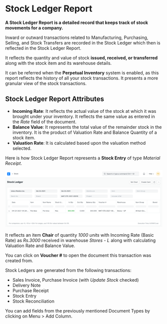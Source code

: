 
# Stock Ledger Report



**A Stock Ledger Report is a detailed record that keeps track of stock movements for a company.**


Inward or outward transactions related to Manufacturing, Purchasing, Selling, and Stock Transfers are recorded in the Stock Ledger which then is reflected in the Stock Ledger Report.


It reflects the quantity and value of stock **issued, received, or transferred** along with the stock item and its warehouse details.


It can be referred when the **Perpetual Inventory** system is enabled, as this report reflects the history of all your stock transactions. It presents a more granular view of the stock transactions.


## Stock Ledger Report Attributes


* **Incoming Rate**: It reflects the actual value of the stock at which it was brought under your inventory.
It reflects the same value as entered in the *Rate* field of the document.
* **Balance Value**: It represents the total value of the remainder stock in the inventory. It is the product of Valuation Rate and Balance Quantity of a stock item.
* **Valuation Rate**: It is calculated based upon the valuation method selected.


Here is how Stock Ledger Report represents a **Stock Entry** of type *Material Receipt*.


![Stock Ledger Report](/files/stock-ledger.png)


It reflects an item **Chair** of quantity *1000 units* with Incoming Rate (Basic Rate) as *Rs.3000* received in warehouse *Stores - L* along with calculating Valuation Rate and Balance Value.


You can click on **Voucher #** to open the document this transaction was created from.


Stock Ledgers are generated from the following transactions:


* Sales Invoice, Purchase Invoice (with *Update Stock* checked)
* Delivery Note
* Purchase Receipt
* Stock Entry
* Stock Reconciliation


You can add fields from the previously mentioned Document Types by clicking on Menu > Add Column.




